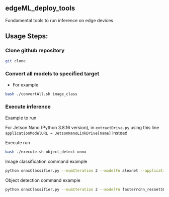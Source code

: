 ## edgeML_deploy_tools

Fundamental tools to run inference on edge devices

## Usage Steps:

### Clone github repository

```sh
git clone 
```

### Convert all models to specified target 

- For example 

```sh
bash ./convertAll.sh image_class
```

### Execute inference

Example to run

For Jetson Nano (Python 3.8.16 version), in `extractDrive.py` using this line `applicationModelURL = JetsonNanoLinkDrive[name]` instead

Execute run

```sh
bash ./execute.sh object_detect onnx
```

Image classification command example

```sh
python onnxClassifier.py --numIteration 2 --modelFn alexnet --application img_class --prefix onnx
```

Object detection command example

```sh
python onnxClassifier.py --numIteration 2 --modelFn fasterrcnn_resnet50_fpn_v2 --application object_detect --prefix onnx
```
